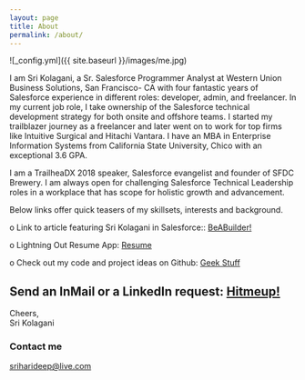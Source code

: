 ```yaml
---
layout: page
title: About
permalink: /about/
---
```

![_config.yml]({{ site.baseurl }}/images/me.jpg)

I am Sri Kolagani, a Sr. Salesforce Programmer Analyst at Western Union Business Solutions, San Francisco- CA with four fantastic years of Salesforce experience in different roles: developer, admin, and freelancer. In my current job role, I take ownership of the Salesforce technical development strategy for both onsite and offshore teams. I started my trailblazer journey as a freelancer and later went on to work for top firms like Intuitive Surgical and Hitachi Vantara. I have an MBA in Enterprise Information Systems from California State University, Chico with an exceptional 3.6 GPA. 

I am a TrailheaDX 2018 speaker, Salesforce evangelist and founder of SFDC Brewery. I am always open for challenging Salesforce Technical Leadership roles in a workplace that has scope for holistic growth and advancement. 

Below links offer quick teasers of my skillsets, interests and background.

o Link to article featuring Sri Kolagani in Salesforce:: [BeABuilder!](https://t.co/PqDKpq7Lmc)

o	Lightning Out Resume App: [Resume](https://goo.gl/ArFF3M)

o	Check out my code and project ideas on Github: [Geek Stuff](https://www.sfdcbrewery.github.io)

## Send an InMail or a LinkedIn request: [Hitmeup!](https://www.Linkedin.com/in/sriharideep)

Cheers, </br>
Sri Kolagani

### Contact me

[sriharideep@live.com](mailto:sriharideep@live.com)
